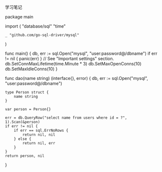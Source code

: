 学习笔记

package main

import (
"database/sql"
"time"

	_ "github.com/go-sql-driver/mysql"
)

func main() {
db, err := sql.Open("mysql", "user:password@/dbname")
if err != nil {
panic(err)
}
// See "Important settings" section.
db.SetConnMaxLifetime(time.Minute * 3)
db.SetMaxOpenConns(10)
db.SetMaxIdleConns(10)
}

func dao(name string) (interface{}, error) {
db, err := sql.Open("mysql", "user:password@/dbname")

	type Person struct {
		name string
	}

	var person = Person{}

	err = db.QueryRow("select name from users where id = ?", 1).Scan(&person)
	if err != nil {
		if err == sql.ErrNoRows {
			return nil, nil
		} else {
			return nil, err
		}
	}
	return person, nil
}
